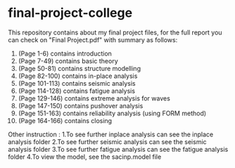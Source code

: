 # final-project-college
This repository contains about my final project files, for the full report you can check on "Final Project.pdf" with summary as follows:
  1. (Page 1-6) contains introduction
  2. (Page 7-49) contains basic theory
  3. (Page 50-81) contains structure modelling
  4. (Page 82-100) contains in-place analysis
  5. (Page 101-113) contains seismic analysis
  6. (Page 114-128) contains fatigue analysis
  7. (Page 129-146) contains extreme analysis for waves
  8. (Page 147-150) contains pushover analysis
  9. (Page 151-163) contains reliability analysis (using FORM method)
  10. (Page 164-166) contains closing

Other instruction :
  1.To see further inplace analysis can see the inplace analysis folder
  2.To see further seismic analysis can see the seismic analysis folder
  3.To see further fatigue analysis can see the fatigue analysis folder
  4.To view the model, see the sacinp.model file
